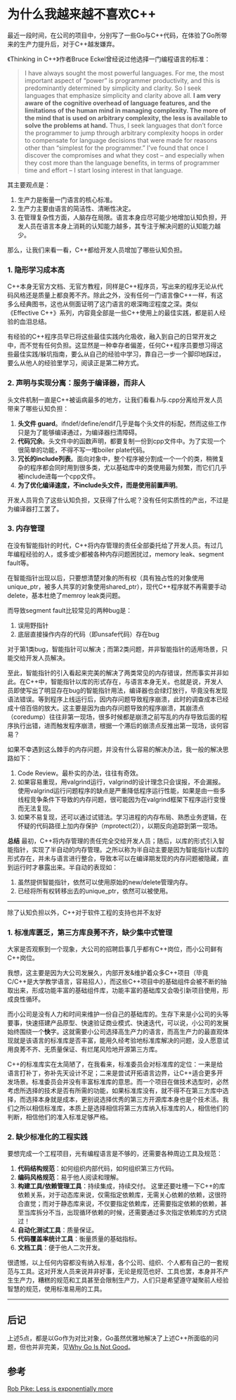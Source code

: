 # 为什么我越来越不喜欢C++

最近一段时间，在公司的项目中，分别写了一些Go与C++代码，在体验了Go所带来的生产力提升后，对于C++越发嫌弃。

《Thinking in C++》作者Bruce Eckel曾经说过他选择一门编程语言的标准：
> I have always sought the most powerful languages. For me, the most important aspect of “power” is programmer productivity, and this is predominantly determined by simplicity and clarity. So I seek languages that emphasize simplicity and clarity above all. **I am very aware of the cognitive overhead of language features, and the limitations of the human mind in managing complexity. The more of the mind that is used on arbitrary complexity, the less is available to solve the problems at hand.** Thus, I seek languages that don’t force the programmer to jump through arbitrary complexity hoops in order to compensate for language decisions that were made for reasons other than “simplest for the programmer.” I’ve found that once I discover the compromises and what they cost – and especially when they cost more than the language benefits, in terms of programmer time and effort – I start losing interest in that language.

其主要观点是：
1. 生产力是衡量一门语言的核心标准。
1. 生产力主要由语言的简洁性、清晰性决定。
1. 在管理复杂性方面，人脑存在局限。语言本身应尽可能少地增加认知负担，开发人员在语言本身上消耗的认知能力越多，其专注于解决问题的认知能力越少。

那么，让我们来看一看，C++都给开发人员增加了哪些认知负担。

### 1. 隐形学习成本高
C++本身无官方文档、无官方教程，同样是C++程序员，写出来的程序无论从代码风格还是质量上都良莠不齐。除此之外，没有任何一门语言像C++一样，有这多么经典图书，这也从侧面证明了这门语言的艰深晦涩程度之深。类似《Effective C++》系列，内容竟全部是一些C++使用上的最佳实践，都是前人经验的血泪总结。

有经验的C++程序员早已将这些最佳实践内化吸收，融入到自己的日常开发之中，而不觉有任何负担。这显然是一种幸存者偏差，任何C++程序员要想习得这些最佳实践/躲坑指南，要么从自己的经验中学习，靠自己一步一个脚印地踩过，要么从他人的经验里学习，阅读正是第二种方式。

### 2. 声明与实现分离：服务于编译器，而非人
头文件机制一直是C++被诟病最多的地方，让我们看看.h与.cpp分离给开发人员带来了哪些认知负担：
1. **头文件 guard**。ifndef/define/endif几乎是每个头文件的标配，然而这些工作只是为了能够编译通过，为编译器扫清障碍。
2. **代码冗余**。头文件中的函数声明，都要复制一份到cpp文件中。为了实现一个很简单的功能，不得不写一堆boiler plate代码。
3. **冗长的include列表**。面向对象中，整个程序被分割成一个一个的类，稍微复杂的程序都会同时用到很多类，尤以基础库中的类使用最为频繁，而它们几乎被include进每一个cpp文件。
4. **为了优化编译速度，不include头文件，而是使用前置声明**。

开发人员背负了这些认知负担，又获得了什么呢？没有任何实质性的产出，不过是为编译器打工罢了。

### 3. 内存管理
在没有智能指针的时代，C++将内存管理的责任全部委托给了开发人员。有过几年编程经验的人，或多或少都被各种内存问题困扰过，memory leak、segment fault等。

在智能指针出现以后，只要想清楚对象的所有权（具有独占性的对象使用unique_ptr，被多人共享的对象使用shared_ptr），现代C++程序就不再需要手动delete，基本杜绝了memroy leak类问题。

而导致segment fault比较常见的两种bug是：
1. 误用野指针
2. 底层直接操作内存的代码（即unsafe代码）存在bug

对于第1类bug，智能指针可以解决；而第2类问题，并非智能指针的适用场景，只能交给开发人员解决。

至此，智能指针的引入看起来完美的解决了两类常见的内存错误，然而事实并非如此。在C++中，智能指针以库的形式存在，与语言本身无关。也就是说，开发人员即使写出了明显存在bug的智能指针用法，编译器也会绿灯放行，毕竟没有发现语法错误。等到程序上线运行后，因内存问题导致程序崩溃，此时的调查成本已经成十倍百倍的放大。这主要是因为由内存问题导致的程序崩溃，其崩溃点（coredump）往往非第一现场，很多时候都是崩溃之前写乱的内存导致后面的程序执行出错，进而触发程序崩溃，根据一个滞后的崩溃点反推出第一现场，谈何容易？

如果不幸遇到这么棘手的内存问题，并没有什么容易的解决办法，我一般的解决思路如下：
1. Code Review。最朴实的办法，往往有奇效。
1. 如果容易重现，用valgrind运行，valgrind的设计理念只会误报，不会漏报。使用valgrind运行问题程序的缺点是严重降低程序运行性能，如果是由一些多线程竞争条件下导致的内存问题，很可能因为在valgrind框架下程序运行变慢而无法复现。
1. 如果不易复现，还可以通过试错法。学习进程的内存布局、熟悉业务逻辑，在怀疑的代码路径上加内存保护（mprotect(2)），以期反向追踪到第一现场。

**总结**
最初，C++将内存管理的责任完全交给开发人员；随后，以库的形式引入智能指针，实现了半自动的内存管理。之所以称为半自动主要是因为智能指针以库的形式存在，并未与语言进行整合，导致本可以在编译期发现的内存问题被隐藏，直到运行时才暴露出来。半自动的表现如：
1. 虽然提供智能指针，依然可以使用原始的new/delete管理内存。
1. 已经将所有权转移出去的unique_ptr，依然可以被使用。

---
除了认知负担以外，C++对于软件工程的支持也并不友好
### 1. 标准库匮乏，第三方库良莠不齐，缺少集中式管理

大家是否观察到一个现象，大公司的招聘启事几乎都有C++岗位，而小公司鲜有C++岗位。

我想，这主要是因为大公司发展久，内部开发&维护着众多C++项目（毕竟C/C++是大学教学语言，容易招人），而这些C++项目中的基础组件会被不断的抽取出来，形成功能丰富的基础组件库，功能丰富的基础库又会吸引新项目使用，形成良性循环。

而小公司是没有人力和时间来维护一份自己的基础库的。生存下来是小公司的头等要事，快速搭建产品原型、快速验证商业模式、快速迭代，可以说，小公司的发展始终围绕一个**快**字。这就需要小公司选择高生产力的语言，而高生产力的最直观体现就是该语言的标准库是否丰富，能用久经考验地标准库解决的问题，没人愿意试用良莠不齐、无质量保证、有烂尾风险地开源第三方库。

C++的标准库实在太简陋了，在我看来，标准委员会对标准库的定位：一来是给语言打补丁，弥补先天设计不足；二来是尝试开拓语言边界，让C++适合更多开发场景。标准委员会并没有丰富标准库的意思。而一个项目在做技术选型时，必然考虑所选择的技术是否有所需的功能，如果标准库没有，就不得不在第三方库中选择，而选择本身就是成本，更别说选择优秀的第三方开源库本身也是个技术活。我们之所以相信标准库，本质上是选择相信将第三方库纳入标准库的人，相信他们的判断，相信他们的准入标准足够严格。

### 2. 缺少标准化的工程实践
要想完成一个工程项目，光有编程语言是不够的，还需要各种周边工具及规范：
1. **代码结构规范**：如何组织内部代码，如何组织第三方代码。
1. **编码风格规范**：易于他人阅读和理解。
1. **构建工具/依赖管理工具**：持续集成，持续交付。
这里还要吐槽一下C++的库依赖关系，对于动态库来说，仅需指定依赖库，无需关心依赖的依赖，这很符合直觉；而对于静态库来说，不仅要指定依赖库，还需要指定依赖的依赖，甚至当库拆分不当，出现循环依赖的时候，还需要通过多次指定依赖库的方式绕过！
1. **自动化测试工具**：质量保证。
1. **代码覆盖率统计工具**：衡量质量的基础指标。
1. **文档工具**：便于他人二次开发。

很遗憾，以上任何内容都没有纳入标准，各个公司、组织、个人都有自己的一套规范与工具。这对开发人员来说并非好事，无论是规范也好、工具也罢，本身并不产生生产力，糟糕的规范和工具甚至会限制生产力，人们只是希望遵守凝聚前人经验智慧的规范，使用标准易用的工具。

---
## 后记
上述5点，都是以Go作为对比对象，Go虽然优雅地解决了上述C++所面临的问题，但也并非完美，见[Why Go Is Not Good][2]。

## 参考
[Rob Pike: Less is exponentially more][1]


[1]: https://commandcenter.blogspot.jp/2012/06/less-is-exponentially-more.html
[2]: http://yager.io/programming/go.html
